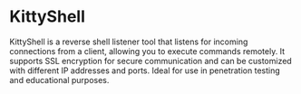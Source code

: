 # KittyShell
KittyShell is a reverse shell listener tool that listens for incoming connections from a client, allowing you to execute commands remotely. It supports SSL encryption for secure communication and can be customized with different IP addresses and ports. Ideal for use in penetration testing and educational purposes.
